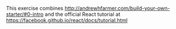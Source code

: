 This exercise combines http://andrewhfarmer.com/build-your-own-starter/#0-intro and the official React tutorial at https://facebook.github.io/react/docs/tutorial.html